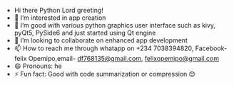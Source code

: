- Hi there Python Lord greeting!
- 👀 I’m interested in app creation
- 🌱 I’m good with various python graphics user interface such as kivy, pyQt5, PySide6 and just started using Qt engine
- 💞️ I’m looking to collaborate on enhanced app development
- 📫 How to reach me through whatapp on +234 7038394820, Facebook-felix Opemipo,email- df768135@gmail.com, felixopemipo@gmail.com
- 😄 Pronouns: he
- ⚡ Fun fact: Good with code summarization or compression 😊

<!---
df768135gmailcom/df768135gmailcom is a ✨ special ✨ repository because its `README.md` (this file) appears on your GitHub profile.
You can click the Preview link to take a look at your changes.
--->
